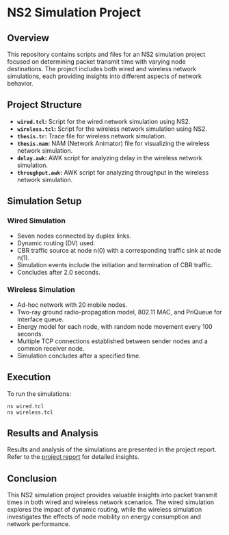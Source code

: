 <!DOCTYPE html>
<html>

<body>

  <h1>NS2 Simulation Project</h1>

  <h2>Overview</h2>

  <p>This repository contains scripts and files for an NS2 simulation project focused on determining packet transmit
    time with varying node destinations. The project includes both wired and wireless network simulations, each providing
    insights into different aspects of network behavior.</p>

  <h2>Project Structure</h2>

  <ul>
    <li><strong><code>wired.tcl</code>:</strong> Script for the wired network simulation using NS2.</li>
    <li><strong><code>wireless.tcl</code>:</strong> Script for the wireless network simulation using NS2.</li>
    <li><strong><code>thesis.tr</code>:</strong> Trace file for wireless network simulation.</li>
    <li><strong><code>thesis.nam</code>:</strong> NAM (Network Animator) file for visualizing the wireless network
      simulation.</li>
    <li><strong><code>delay.awk</code>:</strong> AWK script for analyzing delay in the wireless network simulation.</li>
    <li><strong><code>throughput.awk</code>:</strong> AWK script for analyzing throughput in the wireless network
      simulation.</li>
  </ul>

  <h2>Simulation Setup</h2>

  <h3>Wired Simulation</h3>

  <ul>
    <li>Seven nodes connected by duplex links.</li>
    <li>Dynamic routing (DV) used.</li>
    <li>CBR traffic source at node n(0) with a corresponding traffic sink at node n(1).</li>
    <li>Simulation events include the initiation and termination of CBR traffic.</li>
    <li>Concludes after 2.0 seconds.</li>
  </ul>

  <h3>Wireless Simulation</h3>

  <ul>
    <li>Ad-hoc network with 20 mobile nodes.</li>
    <li>Two-ray ground radio-propagation model, 802.11 MAC, and PriQueue for interface queue.</li>
    <li>Energy model for each node, with random node movement every 100 seconds.</li>
    <li>Multiple TCP connections established between sender nodes and a common receiver node.</li>
    <li>Simulation concludes after a specified time.</li>
  </ul>

  <h2>Execution</h2>

  <p>To run the simulations:</p>

  <pre><code>ns wired.tcl
ns wireless.tcl
</code></pre>

  <h2>Results and Analysis</h2>

  <p>Results and analysis of the simulations are presented in the project report. Refer to the <a href="link-to-report">project
      report</a> for detailed insights.</p>

  <h2>Conclusion</h2>

  <p>This NS2 simulation project provides valuable insights into packet transmit times in both wired and wireless network
    scenarios. The wired simulation explores the impact of dynamic routing, while the wireless simulation investigates the
    effects of node mobility on energy consumption and network performance.</p>


</body>

</html>
